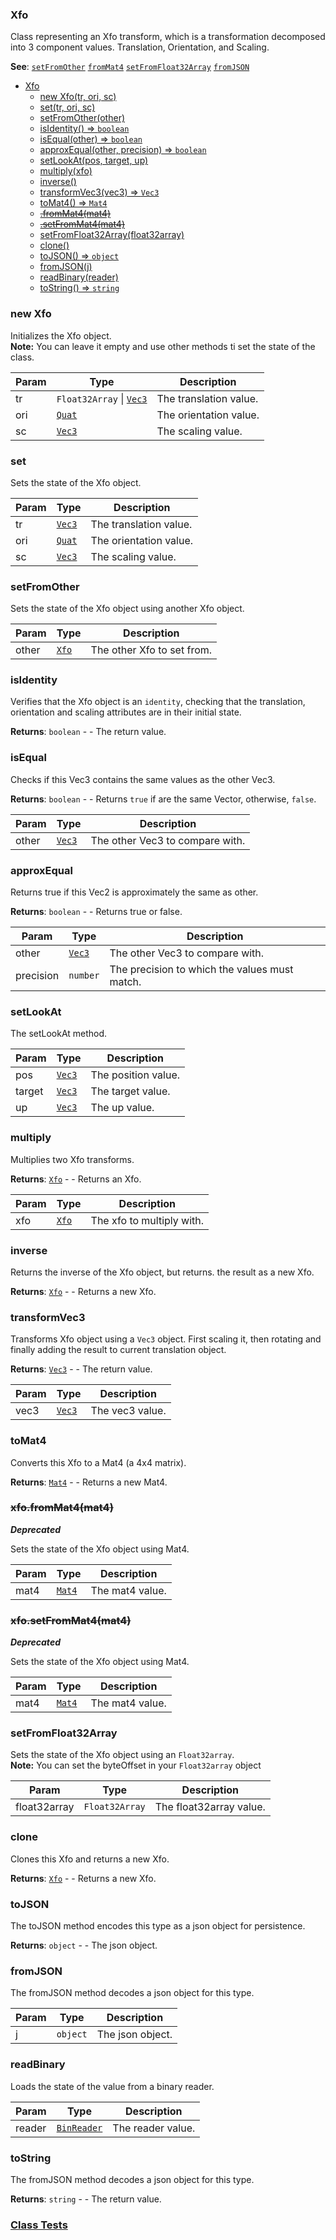 <a name="Xfo"></a>

### Xfo
Class representing an Xfo transform, which is a transformation decomposed into 3 component values. Translation, Orientation, and Scaling.


**See**: [`setFromOther`](#setFromOther) [`fromMat4`](#fromMat4) [`setFromFloat32Array`](#setFromFloat32Array) [`fromJSON`](#fromJSON)  

* [Xfo](#Xfo)
    * [new Xfo(tr, ori, sc)](#new-Xfo)
    * [set(tr, ori, sc)](#set)
    * [setFromOther(other)](#setFromOther)
    * [isIdentity() ⇒ <code>boolean</code>](#isIdentity)
    * [isEqual(other) ⇒ <code>boolean</code>](#isEqual)
    * [approxEqual(other, precision) ⇒ <code>boolean</code>](#approxEqual)
    * [setLookAt(pos, target, up)](#setLookAt)
    * [multiply(xfo)](#multiply)
    * [inverse()](#inverse)
    * [transformVec3(vec3) ⇒ <code>Vec3</code>](#transformVec3)
    * [toMat4() ⇒ <code>Mat4</code>](#toMat4)
    * ~~[.fromMat4(mat4)](#Xfo+fromMat4)~~
    * ~~[.setFromMat4(mat4)](#Xfo+setFromMat4)~~
    * [setFromFloat32Array(float32array)](#setFromFloat32Array)
    * [clone()](#clone)
    * [toJSON() ⇒ <code>object</code>](#toJSON)
    * [fromJSON(j)](#fromJSON)
    * [readBinary(reader)](#readBinary)
    * [toString() ⇒ <code>string</code>](#toString)

<a name="new_Xfo_new"></a>

### new Xfo
Initializes the Xfo object.
<br>
**Note:** You can leave it empty and use other methods ti set the state of the class.


| Param | Type | Description |
| --- | --- | --- |
| tr | <code>Float32Array</code> \| <code>[Vec3](api/Math/Vec3.md)</code> | The translation value. |
| ori | <code>[Quat](api/Math/Quat.md)</code> | The orientation value. |
| sc | <code>[Vec3](api/Math/Vec3.md)</code> | The scaling value. |

<a name="Xfo+set"></a>

### set
Sets the state of the Xfo object.



| Param | Type | Description |
| --- | --- | --- |
| tr | <code>[Vec3](api/Math/Vec3.md)</code> | The translation value. |
| ori | <code>[Quat](api/Math/Quat.md)</code> | The orientation value. |
| sc | <code>[Vec3](api/Math/Vec3.md)</code> | The scaling value. |

<a name="Xfo+setFromOther"></a>

### setFromOther
Sets the state of the Xfo object using another Xfo object.



| Param | Type | Description |
| --- | --- | --- |
| other | [<code>Xfo</code>](#Xfo) | The other Xfo to set from. |

<a name="Xfo+isIdentity"></a>

### isIdentity
Verifies that the Xfo object is an `identity`, checking that the translation, orientation and scaling attributes are in their initial state.


**Returns**: <code>boolean</code> - - The return value.  
<a name="Xfo+isEqual"></a>

### isEqual
Checks if this Vec3 contains the same values as the other Vec3.


**Returns**: <code>boolean</code> - - Returns `true` if are the same Vector, otherwise, `false`.  

| Param | Type | Description |
| --- | --- | --- |
| other | <code>[Vec3](api/Math/Vec3.md)</code> | The other Vec3 to compare with. |

<a name="Xfo+approxEqual"></a>

### approxEqual
Returns true if this Vec2 is approximately the same as other.


**Returns**: <code>boolean</code> - - Returns true or false.  

| Param | Type | Description |
| --- | --- | --- |
| other | <code>[Vec3](api/Math/Vec3.md)</code> | The other Vec3 to compare with. |
| precision | <code>number</code> | The precision to which the values must match. |

<a name="Xfo+setLookAt"></a>

### setLookAt
The setLookAt method.



| Param | Type | Description |
| --- | --- | --- |
| pos | <code>[Vec3](api/Math/Vec3.md)</code> | The position value. |
| target | <code>[Vec3](api/Math/Vec3.md)</code> | The target value. |
| up | <code>[Vec3](api/Math/Vec3.md)</code> | The up value. |

<a name="Xfo+multiply"></a>

### multiply
Multiplies two Xfo transforms.


**Returns**: [<code>Xfo</code>](#Xfo) - - Returns an Xfo.  

| Param | Type | Description |
| --- | --- | --- |
| xfo | [<code>Xfo</code>](#Xfo) | The xfo to multiply with. |

<a name="Xfo+inverse"></a>

### inverse
Returns the inverse of the Xfo object, but returns. the result as a new Xfo.


**Returns**: [<code>Xfo</code>](#Xfo) - - Returns a new Xfo.  
<a name="Xfo+transformVec3"></a>

### transformVec3
Transforms Xfo object using a `Vec3` object. First scaling it, then rotating and finally adding the result to current translation object.


**Returns**: <code>[Vec3](api/Math/Vec3.md)</code> - - The return value.  

| Param | Type | Description |
| --- | --- | --- |
| vec3 | <code>[Vec3](api/Math/Vec3.md)</code> | The vec3 value. |

<a name="Xfo+toMat4"></a>

### toMat4
Converts this Xfo to a Mat4 (a 4x4 matrix).


**Returns**: <code>[Mat4](api/Math/Mat4.md)</code> - - Returns a new Mat4.  
<a name="Xfo+fromMat4"></a>

### ~~xfo.fromMat4(mat4)~~
***Deprecated***

Sets the state of the Xfo object using Mat4.



| Param | Type | Description |
| --- | --- | --- |
| mat4 | <code>[Mat4](api/Math/Mat4.md)</code> | The mat4 value. |

<a name="Xfo+setFromMat4"></a>

### ~~xfo.setFromMat4(mat4)~~
***Deprecated***

Sets the state of the Xfo object using Mat4.



| Param | Type | Description |
| --- | --- | --- |
| mat4 | <code>[Mat4](api/Math/Mat4.md)</code> | The mat4 value. |

<a name="Xfo+setFromFloat32Array"></a>

### setFromFloat32Array
Sets the state of the Xfo object using an `Float32array`.
<br>
**Note:** You can set the byteOffset in your `Float32array` object



| Param | Type | Description |
| --- | --- | --- |
| float32array | <code>Float32Array</code> | The float32array value. |

<a name="Xfo+clone"></a>

### clone
Clones this Xfo and returns a new Xfo.


**Returns**: [<code>Xfo</code>](#Xfo) - - Returns a new Xfo.  
<a name="Xfo+toJSON"></a>

### toJSON
The toJSON method encodes this type as a json object for persistence.


**Returns**: <code>object</code> - - The json object.  
<a name="Xfo+fromJSON"></a>

### fromJSON
The fromJSON method decodes a json object for this type.



| Param | Type | Description |
| --- | --- | --- |
| j | <code>object</code> | The json object. |

<a name="Xfo+readBinary"></a>

### readBinary
Loads the state of the value from a binary reader.



| Param | Type | Description |
| --- | --- | --- |
| reader | <code>[BinReader](api/SceneTree/BinReader.md)</code> | The reader value. |

<a name="Xfo+toString"></a>

### toString
The fromJSON method decodes a json object for this type.


**Returns**: <code>string</code> - - The return value.  


### [Class Tests](api/Math/Xfo.test)
